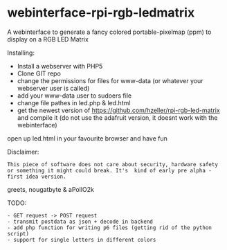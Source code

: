 webinterface-rpi-rgb-ledmatrix
==============================

A webinterface to generate a fancy colored portable-pixelmap (ppm) to display on a RGB LED Matrix 

Installing: 

  - Install a webserver with PHP5
  - Clone GIT repo
  - change the permissions for files for www-data (or whatever your webserver user is called)
  - add your www-data user to sudoers file
  - change file pathes in led.php & led.html
  - get the newest version of https://github.com/hzeller/rpi-rgb-led-matrix and compile it (do not use the adafruit          version, it doesnt work with the webinterface)
  
  open up led.html in your favourite browser and have fun

Disclaimer:

	This piece of software does not care about security, hardware safety or something it might could break. It's  kind of early pre alpha - first idea version.


greets, nougatbyte & aPollO2k



TODO:

	- GET request -> POST request
	- transmit postdata as json + decode in backend
	- add php function for writing p6 files (getting rid of the python script)
	- support for single letters in different colors
